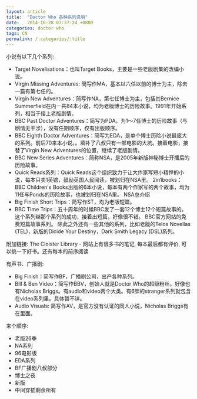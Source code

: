 ```yaml
---
layout: article
title:  "Doctor Who 各种系列说明"
date:   2014-10-28 07:37:24 +0800
categories: doctor who
tags: CN
permalink: /:categories/:title
---
```


小说有以下几个系列:

- Target Novelisations：也叫Target Books，主要是一些老版剧集的改编小说。
- Virgin Missing Adventures: 简写作MA，基本以六任以前的博士为主，除去一篇有第七任的。
- Virgin New Adventures：简写作NA，第七任博士为主，包括其Bernice Summerfield在内一共84本小说，均为老版博士的历险故事。1991年开始系列，相当于接上老版剧情。
- BBC Past Doctor Adventures：简写为PDA，为1～7任博士的历险故事（与剧情无干涉），没有任期顺序，仅有出版顺序。
- BBC Eighth Doctor Adventures：简写为EDA，是单个博士历险小说最庞大的系列。前后70来本小说。。填补了八叔只有一部电影的大坑。接着电影，接替了Virgin New Adventures的位置，继续了老版剧情。
- BBC New Series Adventures：简称NSA，是2005年新版神秘博士开播后的历险故事。
- Quick Reads系列：Quick Reads这个组织致力于让大作家写短小精悍的小说，每本只卖1英镑，鼓励英国人民阅读，被划归在NSA里。 
2in1books：BBC Children's Books出版的6本小说，每本有两个作家写的两个故事，均为11任与Ponds的历险故事，也被划归在NSA里。
NSA总介绍
- Big Finish Short Trips：简写作ST，均为老版短篇。
- BBC Time Trips：五十周年的时候BBC发了一套12个博士12个短篇故事的。这个系列继那个系列的成功，接着出短篇，好像很不错。
BBC官方网站的免费短篇故事系列。
除此之外还有一些其他的系列，比如老版的Telos Novellas (TEL)，新版的Dicide Your Destiny，Dark Smith Legacy (DSL)系列。

附加链接: 
The Cloister Library - 网站上有很多书的笔记, 每本最后都有评价, 可以挑一下好书。还有每本的前序阅读

有声书、广播剧:

- Big Finish：简写作BF，广播剧公司，出产各种系列。
- Bill & Ben Video：简写作BBV，创始人就是Doctor Who的超级粉丝。好像也有Nicholas Briggs。有audio和video两个大类。有6胖的stranger系列就包含在video系列里。具体暂不详。
- Audio Visuals: 简写作AV，是官方没有认证的同人小说，Nicholas Briggs有在里面。

来个顺序:

- 老版26季
- NA系列
- 96电影版
- EDA系列
- BF广播剧八叔部分
- 博士之夜
- 新版
- 中间穿插剩余所有